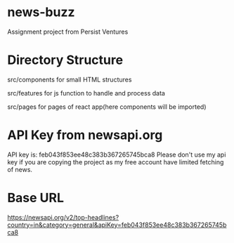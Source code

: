 # news-buzz
Assignment project from Persist Ventures


# Directory Structure

src/components for small HTML structures

src/features for js function to handle and process data

src/pages  for pages of react app(here components will be imported)


# API Key from newsapi.org
 API key is: feb043f853ee48c383b367265745bca8
 Please don't use my api key if you are copying the project as my free account have limited fetching of news. 

 # Base URL
 https://newsapi.org/v2/top-headlines?country=in&category=general&apiKey=feb043f853ee48c383b367265745bca8